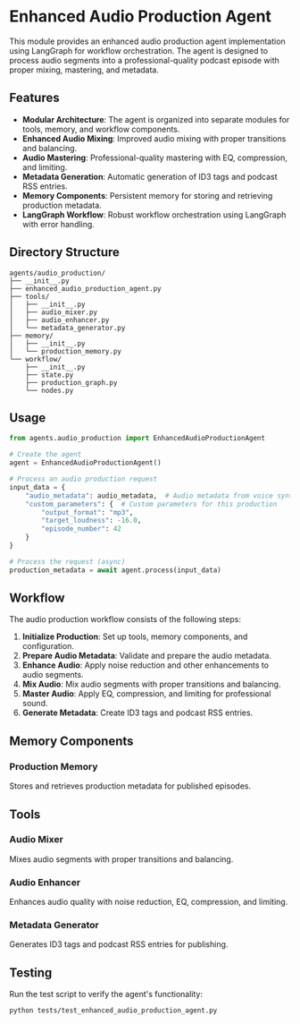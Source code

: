 # Enhanced Audio Production Agent

This module provides an enhanced audio production agent implementation using LangGraph for workflow orchestration. The agent is designed to process audio segments into a professional-quality podcast episode with proper mixing, mastering, and metadata.

## Features

- **Modular Architecture**: The agent is organized into separate modules for tools, memory, and workflow components.
- **Enhanced Audio Mixing**: Improved audio mixing with proper transitions and balancing.
- **Audio Mastering**: Professional-quality mastering with EQ, compression, and limiting.
- **Metadata Generation**: Automatic generation of ID3 tags and podcast RSS entries.
- **Memory Components**: Persistent memory for storing and retrieving production metadata.
- **LangGraph Workflow**: Robust workflow orchestration using LangGraph with error handling.

## Directory Structure

```
agents/audio_production/
├── __init__.py
├── enhanced_audio_production_agent.py
├── tools/
│   ├── __init__.py
│   ├── audio_mixer.py
│   ├── audio_enhancer.py
│   └── metadata_generator.py
├── memory/
│   ├── __init__.py
│   └── production_memory.py
└── workflow/
    ├── __init__.py
    ├── state.py
    ├── production_graph.py
    └── nodes.py
```

## Usage

```python
from agents.audio_production import EnhancedAudioProductionAgent

# Create the agent
agent = EnhancedAudioProductionAgent()

# Process an audio production request
input_data = {
    "audio_metadata": audio_metadata,  # Audio metadata from voice synthesis
    "custom_parameters": {  # Custom parameters for this production
        "output_format": "mp3",
        "target_loudness": -16.0,
        "episode_number": 42
    }
}

# Process the request (async)
production_metadata = await agent.process(input_data)
```

## Workflow

The audio production workflow consists of the following steps:

1. **Initialize Production**: Set up tools, memory components, and configuration.
2. **Prepare Audio Metadata**: Validate and prepare the audio metadata.
3. **Enhance Audio**: Apply noise reduction and other enhancements to audio segments.
4. **Mix Audio**: Mix audio segments with proper transitions and balancing.
5. **Master Audio**: Apply EQ, compression, and limiting for professional sound.
6. **Generate Metadata**: Create ID3 tags and podcast RSS entries.

## Memory Components

### Production Memory

Stores and retrieves production metadata for published episodes.

## Tools

### Audio Mixer

Mixes audio segments with proper transitions and balancing.

### Audio Enhancer

Enhances audio quality with noise reduction, EQ, compression, and limiting.

### Metadata Generator

Generates ID3 tags and podcast RSS entries for publishing.

## Testing

Run the test script to verify the agent's functionality:

```bash
python tests/test_enhanced_audio_production_agent.py
```
